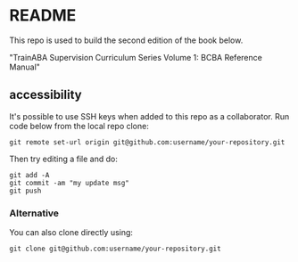 # README
This repo is used to build the second edition of the book below.

"TrainABA Supervision Curriculum Series Volume 1: BCBA Reference Manual"

## accessibility
It's possible to use SSH keys when added to this repo as a collaborator. Run code below from the local repo clone:

```
git remote set-url origin git@github.com:username/your-repository.git
```
Then try editing a file and do:
```
git add -A
git commit -am "my update msg"
git push
```

### Alternative
You can also clone directly using:
```
git clone git@github.com:username/your-repository.git
```


